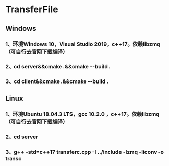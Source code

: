 # TransferFile<br>
## Windows<br>
### 1、环境Windows 10，Visual Studio 2019，c++17。依赖libzmq（可自行去官网下载编译）<br>
### 2、cd server&&cmake .&&cmake --build .<br>
### 3、cd client&&cmake .&&cmake --build .<br>
## Linux<br>
### 1、环境Ubuntu 18.04.3 LTS，gcc 10.2.0 ，c++17。依赖libzmq（可自行去官网下载编译）<br>
### 2、cd server<br>
### 3、g++ -std=c++17 transferc.cpp -I ../include -lzmq -liconv -o transc <br>
